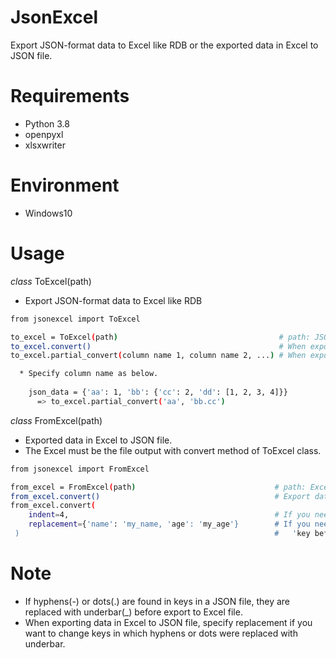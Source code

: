 # JsonExcel

Export JSON-format data to Excel like RDB or the exported data in Excel to JSON file.


# Requirements

* Python 3.8
* openpyxl
* xlsxwriter


# Environment

* Windows10


# Usage

 *class* ToExcel(path)
 
  * Export JSON-format data to Excel like RDB
  
  ```bash
  from jsonexcel import ToExcel
  
  to_excel = ToExcel(path)                                    # path: JSON file path
  to_excel.convert()                                          # When export all data
  to_excel.partial_convert(column name 1, column name 2, ...) # When export selected data
  
    * Specify column name as below.
      
      json_data = {'aa': 1, 'bb': {'cc': 2, 'dd': [1, 2, 3, 4]}} 
        => to_excel.partial_convert('aa', 'bb.cc') 
  ```
  
  *class* FromExcel(path)
  
   * Exported data in Excel to JSON file. 
   * The Excel must be the file output with convert method of ToExcel class.  
   
   ```bash
   from jsonexcel import FromExcel
   
   from_excel = FromExcel(path)                               # path: Excel file path
   from_excel.convert()                                       # Export data to JSON file
   from_excel.convert(
       indent=4,                                              # If you need indent on JSON file, specify number.
       replacement={'name': 'my_name, 'age': 'my_age'}        # If you need to change key name, specify dict({key before: key after, ...})
    )                                                         #   'key before' means a key in the first row of the Excel file.
   
   ```
   
   
  # Note
  
   * If hyphens(-) or dots(.) are found in keys in a JSON file, they are replaced with underbar(\_) before export to Excel file.
   * When exporting data in Excel to JSON file, specify replacement if you want to change keys in which hyphens or dots were replaced with underbar.
  
